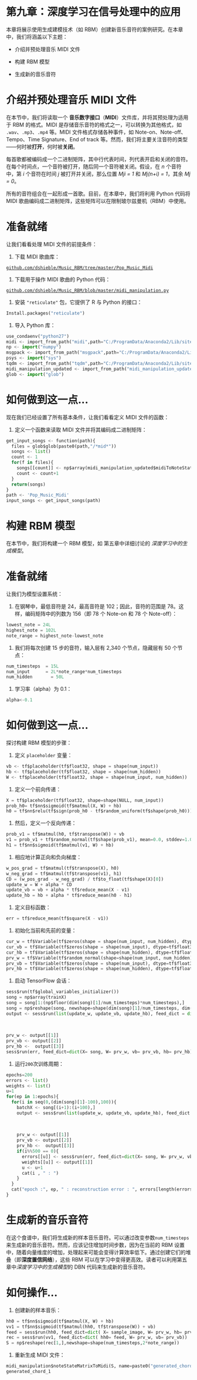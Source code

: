 # 第九章：深度学习在信号处理中的应用

本章将展示使用生成建模技术（如 RBM）创建新音乐音符的案例研究。在本章中，我们将涵盖以下主题：

+   介绍并预处理音乐 MIDI 文件

+   构建 RBM 模型

+   生成新的音乐音符

# 介绍并预处理音乐 MIDI 文件

在本节中，我们将读取一个 **音乐数字接口**（**MIDI**）文件库，并将其预处理为适用于 RBM 的格式。MIDI 是存储音乐音符的格式之一，可以转换为其他格式，如 `.wav`、`.mp3`、`.mp4` 等。MIDI 文件格式存储各种事件，如 Note-on、Note-off、Tempo、Time Signature、End of track 等。然而，我们将主要关注音符的类型——何时被**打开**，何时被**关闭**。

每首歌都被编码成一个二进制矩阵，其中行代表时间，列代表开启和关闭的音符。在每个时间点，一个音符被打开，随后同一个音符被关闭。假设，在 *n* 个音符中，第 *i* 个音符在时间 *j* 被打开并关闭，那么位置 *Mji = 1* 和 *Mj(n+i) = 1*，其余 *Mj = 0*。

所有的音符组合在一起形成一首歌。目前，在本章中，我们将利用 Python 代码将 MIDI 歌曲编码成二进制矩阵，这些矩阵可以在限制玻尔兹曼机（RBM）中使用。

# 准备就绪

让我们看看处理 MIDI 文件的前提条件：

1.  下载 MIDI 歌曲库：

[`github.com/dshieble/Music_RBM/tree/master/Pop_Music_Midi`](https://github.com/dshieble/Music_RBM/tree/master/Pop_Music_Midi)

1.  下载用于操作 MIDI 歌曲的 Python 代码：

[`github.com/dshieble/Music_RBM/blob/master/midi_manipulation.py`](https://github.com/dshieble/Music_RBM/blob/master/midi_manipulation.py)

1.  安装 `"reticulate"` 包，它提供了 R 与 Python 的接口：

```py
Install.packages("reticulate") 

```

1.  导入 Python 库：

```py
use_condaenv("python27") 
midi <- import_from_path("midi",path="C:/ProgramData/Anaconda2/Lib/site-packages") 
np <- import("numpy") 
msgpack <- import_from_path("msgpack",path="C:/ProgramData/Anaconda2/Lib/site-packages") 
psys <- import("sys") 
tqdm <- import_from_path("tqdm",path="C:/ProgramData/Anaconda2/Lib/site-packages") 
midi_manipulation_updated <- import_from_path("midi_manipulation_updated",path="C:/Music_RBM") 
glob <- import("glob") 

```

# 如何做到这一点...

现在我们已经设置了所有基本条件，让我们看看定义 MIDI 文件的函数：

1.  定义一个函数来读取 MIDI 文件并将其编码成二进制矩阵：

```py
get_input_songs <- function(path){ 
  files = glob$glob(paste0(path,"/*mid*")) 
  songs <- list() 
  count <- 1 
  for(f in files){ 
    songs[[count]] <- np$array(midi_manipulation_updated$midiToNoteStateMatrix(f)) 
    count <- count+1 
  } 
  return(songs) 
} 
path <- 'Pop_Music_Midi' 
input_songs <- get_input_songs(path) 

```

# 构建 RBM 模型

在本节中，我们将构建一个 RBM 模型，如 第五章中详细讨论的 *深度学习中的生成模型*。

# 准备就绪

让我们为模型设置系统：

1.  在钢琴中，最低音符是 24，最高音符是 102；因此，音符的范围是 78。这样，编码矩阵中的列数为 156（即 78 个 Note-on 和 78 个 Note-off）：

```py
lowest_note = 24L 
highest_note = 102L 
note_range = highest_note-lowest_note 

```

1.  我们将每次创建 15 步的音符，输入层有 2,340 个节点，隐藏层有 50 个节点：

```py
num_timesteps  = 15L 
num_input      = 2L*note_range*num_timesteps 
num_hidden       = 50L 

```

1.  学习率（alpha）为 0.1：

```py
alpha<-0.1 

```

# 如何做到这一点...

探讨构建 RBM 模型的步骤：

1.  定义 `placeholder` 变量：

```py
vb <- tf$placeholder(tf$float32, shape = shape(num_input)) 
hb <- tf$placeholder(tf$float32, shape = shape(num_hidden)) 
W <- tf$placeholder(tf$float32, shape = shape(num_input, num_hidden)) 

```

1.  定义一个前向传递：

```py
X = tf$placeholder(tf$float32, shape=shape(NULL, num_input)) 
prob_h0= tf$nn$sigmoid(tf$matmul(X, W) + hb)   
h0 = tf$nn$relu(tf$sign(prob_h0 - tf$random_uniform(tf$shape(prob_h0)))) 

```

1.  然后，定义一个反向传递：

```py
prob_v1 = tf$matmul(h0, tf$transpose(W)) + vb 
v1 = prob_v1 + tf$random_normal(tf$shape(prob_v1), mean=0.0, stddev=1.0, dtype=tf$float32) 
h1 = tf$nn$sigmoid(tf$matmul(v1, W) + hb)     

```

1.  相应地计算正向和负向梯度：

```py
w_pos_grad = tf$matmul(tf$transpose(X), h0) 
w_neg_grad = tf$matmul(tf$transpose(v1), h1) 
CD = (w_pos_grad - w_neg_grad) / tf$to_float(tf$shape(X)[0]) 
update_w = W + alpha * CD 
update_vb = vb + alpha * tf$reduce_mean(X - v1) 
update_hb = hb + alpha * tf$reduce_mean(h0 - h1) 

```

1.  定义目标函数：

```py
err = tf$reduce_mean(tf$square(X - v1)) 

```

1.  初始化当前和先前的变量：

```py
cur_w = tf$Variable(tf$zeros(shape = shape(num_input, num_hidden), dtype=tf$float32)) 
cur_vb = tf$Variable(tf$zeros(shape = shape(num_input), dtype=tf$float32)) 
cur_hb = tf$Variable(tf$zeros(shape = shape(num_hidden), dtype=tf$float32)) 
prv_w = tf$Variable(tf$random_normal(shape=shape(num_input, num_hidden), stddev=0.01, dtype=tf$float32)) 
prv_vb = tf$Variable(tf$zeros(shape = shape(num_input), dtype=tf$float32)) 
prv_hb = tf$Variable(tf$zeros(shape = shape(num_hidden), dtype=tf$float32)) 

```

1.  启动 TensorFlow 会话：

```py
sess$run(tf$global_variables_initializer()) 
song = np$array(trainX) 
song = song[1:(np$floor(dim(song)[1]/num_timesteps)*num_timesteps),] 
song = np$reshape(song, newshape=shape(dim(song)[1]/num_timesteps, dim(song)[2]*num_timesteps)) 
output <- sess$run(list(update_w, update_vb, update_hb), feed_dict = dict(X=song, 
                                                                          W = prv_w$eval(), 
                                                                          vb = prv_vb$eval(), 
                                                                          hb = prv_hb$eval())) 
prv_w <- output[[1]]  
prv_vb <- output[[2]] 
prv_hb <-  output[[3]] 
sess$run(err, feed_dict=dict(X= song, W= prv_w, vb= prv_vb, hb= prv_hb)) 

```

1.  运行`200`次训练周期：

```py
epochs=200 
errors <- list() 
weights <- list() 
u=1 
for(ep in 1:epochs){ 
  for(i in seq(0,(dim(song)[1]-100),100)){ 
    batchX <- song[(i+1):(i+100),] 
    output <- sess$run(list(update_w, update_vb, update_hb), feed_dict = dict(X=batchX, 
                                                                              W = prv_w, 
                                                                              vb = prv_vb, 
                                                                              hb = prv_hb)) 
    prv_w <- output[[1]]  
    prv_vb <- output[[2]] 
    prv_hb <-  output[[3]] 
    if(i%%500 == 0){ 
      errors[[u]] <- sess$run(err, feed_dict=dict(X= song, W= prv_w, vb= prv_vb, hb= prv_hb)) 
      weights[[u]] <- output[[1]] 
      u <- u+1 
      cat(i , " : ") 
    } 
  } 
  cat("epoch :", ep, " : reconstruction error : ", errors[length(errors)][[1]],"\n") 
} 

```

# 生成新的音乐音符

在这个食谱中，我们将生成新的样本音乐音符。可以通过改变参数`num_timesteps`来生成新的音乐音符。然而，应该记住增加时间步数，因为在当前的 RBM 设置中，随着向量维度的增加，处理起来可能会变得计算效率低下。通过创建它们的堆叠（即**深度置信网络**），这些 RBM 可以在学习中变得更高效。读者可以利用第五章中*深度学习中的生成模型*的 DBN 代码来生成新的音乐音符。

# 如何操作...

1.  创建新的样本音乐：

```py
hh0 = tf$nn$sigmoid(tf$matmul(X, W) + hb) 
vv1 = tf$nn$sigmoid(tf$matmul(hh0, tf$transpose(W)) + vb) 
feed = sess$run(hh0, feed_dict=dict( X= sample_image, W= prv_w, hb= prv_hb)) 
rec = sess$run(vv1, feed_dict=dict( hh0= feed, W= prv_w, vb= prv_vb)) 
S = np$reshape(rec[1,],newshape=shape(num_timesteps,2*note_range)) 

```

1.  重新生成 MIDI 文件：

```py
midi_manipulation$noteStateMatrixToMidi(S, name=paste0("generated_chord_1")) 
generated_chord_1 

```
